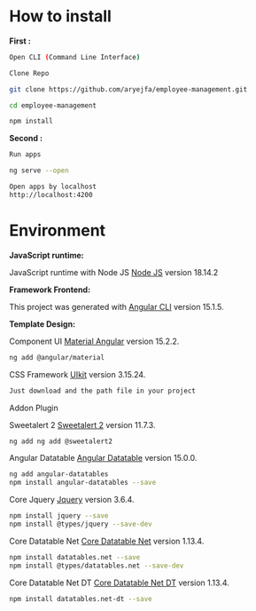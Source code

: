# How to install

**First :**

```bash
Open CLI (Command Line Interface)

Clone Repo

git clone https://github.com/aryejfa/employee-management.git
```

```bash
cd employee-management
```

```bash
npm install
```

**Second :**

```bash
Run apps

ng serve --open

Open apps by localhost
http://localhost:4200
```

# Environment

**JavaScript runtime:**

JavaScript runtime with Node JS [Node JS](https://nodejs.org/en/) version 18.14.2

**Framework Frontend:**

This project was generated with [Angular CLI](https://github.com/angular/angular-cli) version 15.1.5.

**Template Design:**

Component UI [Material Angular](https://material.angular.io/guide/getting-started) version 15.2.2.

```bash
ng add @angular/material
```

CSS Framework [UIkit](https://getuikit.com) version 3.15.24.

```bash
Just download and the path file in your project
```

Addon Plugin

Sweetalert 2 [Sweetalert 2](https://www.npmjs.com/package/angular-sweetalert-2) version 11.7.3.

```bash
ng add ng add @sweetalert2
```

Angular Datatable [Angular Datatable](https://l-lin.github.io/angular-datatables) version 15.0.0.

```bash
ng add angular-datatables
npm install angular-datatables --save
```

Core Jquery [Jquery](https://github.com/jquery/jquery) version 3.6.4.

```bash
npm install jquery --save
npm install @types/jquery --save-dev
```

Core Datatable Net [Core Datatable Net](https://github.com/DataTables/Dist-DataTables) version 1.13.4.

```bash
npm install datatables.net --save
npm install @types/datatables.net --save-dev
```

Core Datatable Net DT [Core Datatable Net DT](https://github.com/DataTables/Dist-DataTables-DataTables) version 1.13.4.

```bash
npm install datatables.net-dt --save
```
